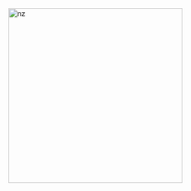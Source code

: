 
<img src="https://github.com/whiteshadowofficial/STEFANIE-BOT-MD/XeonMedia/image/Stefanie.png" alt="nz" width="350"/>
</p>
